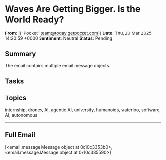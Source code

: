 # Waves Are Getting Bigger. Is the World Ready?
**From**: [["Pocket" <team@today.getpocket.com>]]
**Date**: Thu, 20 Mar 2025 14:20:59 +0000
**Sentiment**: Neutral
**Status**: Pending

## Summary
The email contains multiple email message objects.

## Tasks

## Topics
internship, drones, AI, agentic AI, university, humanoids, waterloo, software, AI, autonomous

---

## Full Email
[<email.message.Message object at 0x10c3353b0>, <email.message.Message object at 0x10c335590>]